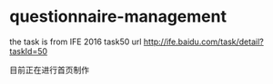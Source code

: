 # questionnaire-management
the task is from IFE 2016 task50
url http://ife.baidu.com/task/detail?taskId=50

目前正在进行首页制作 
